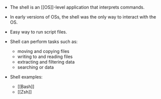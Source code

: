 
- The shell is an [[OS]]-level application that interprets commands.
- In early versions of OSs, the shell was the only way to interact with the OS.
- Easy way to run script files.

- Shell can perform tasks such as:
	- moving and copying files
	- writing to and reading files
	- extracting and filtering data
	- searching or data

- Shell examples:
	- [[Bash]]
	- [[Zsh]]

